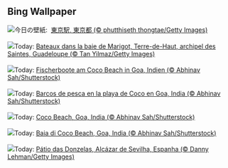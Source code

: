 ## Bing Wallpaper
![](https://www.bing.com/th?id=OHR.RailwaysDayNew_JA-JP8050699925_UHD.jpg&w=1000)今日の壁紙: &nbsp;[東京駅, 東京都 (© phutthiseth thongtae/Getty Images)](https://www.bing.com/th?id=OHR.RailwaysDayNew_JA-JP8050699925_UHD.jpg)
<br><br/>
![](https://www.bing.com/th?id=OHR.MarigotBay_FR-FR5579307214_UHD.jpg&w=1000)Today: [Bateaux dans la baie de Marigot, Terre-de-Haut, archipel des Saintes, Guadeloupe (© Tan Yilmaz/Getty Images)](https://www.bing.com/th?id=OHR.MarigotBay_FR-FR5579307214_UHD.jpg)
<br><br/>
![](https://www.bing.com/th?id=OHR.CocoBeach_DE-DE0655517413_UHD.jpg&w=1000)Today: [Fischerboote am Coco Beach in Goa, Indien (© Abhinav Sah/Shutterstock)](https://www.bing.com/th?id=OHR.CocoBeach_DE-DE0655517413_UHD.jpg)
<br><br/>
![](https://www.bing.com/th?id=OHR.CocoBeach_ES-ES6296595662_UHD.jpg&w=1000)Today: [Barcos de pesca en la playa de Coco en Goa, India (© Abhinav Sah/Shutterstock)](https://www.bing.com/th?id=OHR.CocoBeach_ES-ES6296595662_UHD.jpg)
<br><br/>
![](https://www.bing.com/th?id=OHR.CocoBeach_EN-GB1307746805_UHD.jpg&w=1000)Today: [Coco Beach, Goa, India (© Abhinav Sah/Shutterstock)](https://www.bing.com/th?id=OHR.CocoBeach_EN-GB1307746805_UHD.jpg)
<br><br/>
![](https://www.bing.com/th?id=OHR.CocoBeach_IT-IT3512339679_UHD.jpg&w=1000)Today: [Baia di Coco Beach, Goa, India (© Abhinav Sah/Shutterstock)](https://www.bing.com/th?id=OHR.CocoBeach_IT-IT3512339679_UHD.jpg)
<br><br/>
![](https://www.bing.com/th?id=OHR.AlcazarSeville_PT-BR9775263782_UHD.jpg&w=1000)Today: [Pátio das Donzelas, Alcázar de Sevilha, Espanha (© Danny Lehman/Getty Images)](https://www.bing.com/th?id=OHR.AlcazarSeville_PT-BR9775263782_UHD.jpg)
<br><br/>
